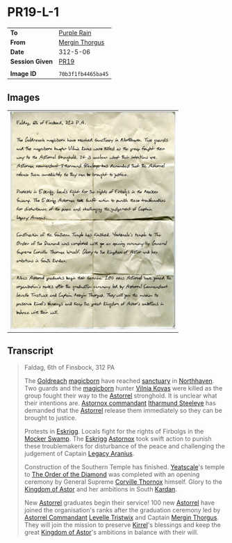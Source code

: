 # PR19-L-1

|||
| --- | --- |
| **To** | [Purple Rain](../campaigns/C1-purple-rain.md) | letter.1
| **From** | [Mergin Thorgus](../characters/mergin-thorgus.md) |
| **Date** | 312-5-06 |
| **Session Given** | [PR19](../sessions/completed/PR19.md) |
|||
| **Image ID** | `70b3f1fb4465ba45` |

## Images

||
|:---:|
| <img src="https://raw.githubusercontent.com/jesskelsall/astarus-images/main/letters/70b3f1fb4465ba45.jpg" height="500" /> |

## Transcript

> Faldag, 6th of Finsbock, 312 PA
>
> The [Goldreach](../civilisations/kingdom-of-astor/SETTLEMENTS/GOLDREACH/README.md) [magicborn](../civilisations/kingdom-of-astor/magicborn.md) have reached [sanctuary](../organisations/astorrel/sanctuary.md) in [Northhaven](../places/cities/northhaven.md). Two guards and the [magicborn](../civilisations/kingdom-of-astor/magicborn.md) hunter [Vilnia Kovas](../characters/vilnia-kovas.md) were killed as the group fought their way to the [Astorrel](../organisations/astorrel/astorrel.md) stronghold. It is unclear what their intentions are. [Astornox commandant](../organisations/astornox/ranks/astornox-commandant.md) [Itharmund Steeleye](../characters/itharmund-steeleye.md) has demanded that the [Astorrel](../organisations/astorrel/astorrel.md) release them immediately so they can be brought to justice.
>
> Protests in [Eskrigg](../places/cities/eskrigg.md). Locals fight for the rights of Firbolgs in the [Mocker Swamp](../places/forests/mocker-swamp.md). The [Eskrigg](../places/cities/eskrigg.md) [Astornox](../organisations/astornox/astornox.md) took swift action to punish these troublemakers for disturbance of the peace and challenging the judgement of Captain [Legacy Aranius](../characters/legacy-aranius.md).
>
> Construction of the Southern Temple has finished. [Yeatscale](../places/cities/yeatscale.md)'s temple to [The Order of the Diamond](../organisations/the-order-of-the-diamond.md) was completed with an opening ceremony by General Supreme [Corville Thornox](../characters/corville-thornox.md) himself. Glory to the [Kingdom of Astor](../civilisations/kingdom-of-astor/kingdom-of-astor.md) and her ambitions in South [Kardan](../places/continents/kardan.md).
>
> New [Astorrel](../organisations/astorrel/astorrel.md) graduates begin their service! 100 new [Astorrel](../organisations/astorrel/astorrel.md) have joined the organisation's ranks after the graduation ceremony led by [Astorrel Commandant](../organisations/astorrel/ranks/astorrel-commandant.md) [Levelle Tristwix](../characters/levelle-tristwix.md) and Captain [Mergin Thorgus](../characters/mergin-thorgus.md). They will join the mission to preserve [Kirrel](../gods/deities/kirrel.md)'s blessings and keep the great [Kingdom of Astor](../civilisations/kingdom-of-astor/kingdom-of-astor.md)'s ambitions in balance with their will.
